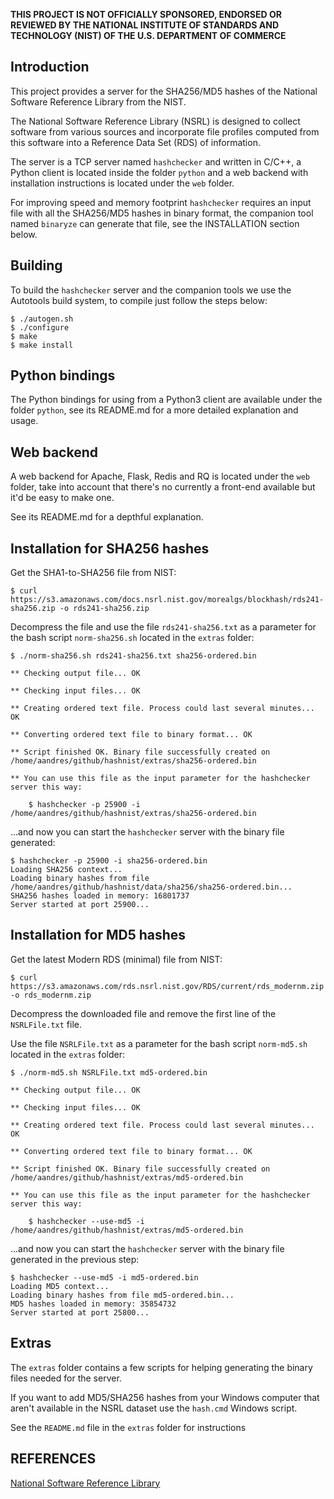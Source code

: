 **THIS PROJECT IS NOT OFFICIALLY SPONSORED, ENDORSED OR REVIEWED BY THE NATIONAL INSTITUTE OF STANDARDS AND TECHNOLOGY (NIST) OF THE U.S. DEPARTMENT OF COMMERCE**


## Introduction

This project provides a server for the SHA256/MD5 hashes of the National Software Reference Library from the NIST.

The National Software Reference Library (NSRL) is designed to collect software from various sources and incorporate file profiles computed from this software into a Reference Data Set (RDS) of information.

The server is a TCP server named `hashchecker` and written in C/C++, a Python client is located inside the folder `python` and a web backend with installation instructions is located under the `web` folder.

For improving speed and memory footprint `hashchecker` requires an input file with all the SHA256/MD5 hashes in binary format, the companion tool named `binaryze` can generate that file, see the INSTALLATION section below.

## Building

To build the `hashchecker` server and the companion tools we use the Autotools build system, to compile just follow the steps below:
```
$ ./autogen.sh
$ ./configure
$ make
$ make install
```

## Python bindings

The Python bindings for using from a Python3 client are available under the folder `python`, see its README.md for a more detailed explanation and usage.

## Web backend

A web backend for Apache, Flask, Redis and RQ is located under the `web` folder, take into account that there's no currently a front-end available but it'd be easy to make one.

See its README.md for a depthful explanation.

## Installation for SHA256 hashes

Get the SHA1-to-SHA256 file from NIST:
```
$ curl https://s3.amazonaws.com/docs.nsrl.nist.gov/morealgs/blockhash/rds241-sha256.zip -o rds241-sha256.zip
```

Decompress the file and use the file `rds241-sha256.txt` as a parameter for the bash script `norm-sha256.sh` located in the `extras` folder:
```
$ ./norm-sha256.sh rds241-sha256.txt sha256-ordered.bin

** Checking output file... OK

** Checking input files... OK

** Creating ordered text file. Process could last several minutes... OK

** Converting ordered text file to binary format... OK

** Script finished OK. Binary file successfully created on /home/aandres/github/hashnist/extras/sha256-ordered.bin

** You can use this file as the input parameter for the hashchecker server this way:

    $ hashchecker -p 25900 -i /home/aandres/github/hashnist/extras/sha256-ordered.bin
```

...and now you can start the `hashchecker` server with the binary file generated:
```
$ hashchecker -p 25900 -i sha256-ordered.bin
Loading SHA256 context...
Loading binary hashes from file /home/aandres/github/hashnist/data/sha256/sha256-ordered.bin...
SHA256 hashes loaded in memory: 16801737
Server started at port 25900...
```

## Installation for MD5 hashes

Get the latest Modern RDS (minimal) file from NIST:
```
$ curl https://s3.amazonaws.com/rds.nsrl.nist.gov/RDS/current/rds_modernm.zip -o rds_modernm.zip
```

Decompress the downloaded file and remove the first line of the `NSRLFile.txt` file.

Use the file `NSRLFile.txt` as a parameter for the bash script `norm-md5.sh` located in the `extras` folder:
```
$ ./norm-md5.sh NSRLFile.txt md5-ordered.bin

** Checking output file... OK

** Checking input files... OK

** Creating ordered text file. Process could last several minutes... OK

** Converting ordered text file to binary format... OK

** Script finished OK. Binary file successfully created on /home/aandres/github/hashnist/extras/md5-ordered.bin

** You can use this file as the input parameter for the hashchecker server this way:

    $ hashchecker --use-md5 -i /home/aandres/github/hashnist/extras/md5-ordered.bin
```

...and now you can start the `hashchecker` server with the binary file generated in the previous step:
```
$ hashchecker --use-md5 -i md5-ordered.bin
Loading MD5 context...
Loading binary hashes from file md5-ordered.bin...
MD5 hashes loaded in memory: 35854732
Server started at port 25800...
```

## Extras

The `extras` folder contains a few scripts for helping generating the binary files needed for the server.

If you want to add MD5/SHA256 hashes from your Windows computer that aren't available in the NSRL dataset use the `hash.cmd` Windows script.

See the `README.md` file in the `extras` folder for instructions

## REFERENCES

[National Software Reference Library](https://www.nist.gov/itl/ssd/software-quality-group/national-software-reference-library-nsrl)
